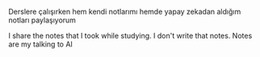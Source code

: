 Derslere çalışırken hem kendi notlarımı hemde yapay zekadan aldığım notları paylaşıyorum

I share the notes that I took while studying. I don't write that notes. Notes are my talking to AI
